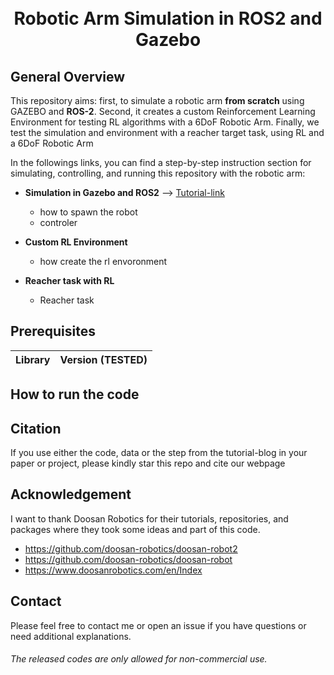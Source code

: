 <h1 align="center">
  <br>
Robotic Arm Simulation in ROS2 and Gazebo
  <br>
</h1>

## General Overview

This repository aims: first, to simulate a robotic arm **from scratch** using GAZEBO and **ROS-2**. Second, it creates a custom Reinforcement Learning Environment for testing RL algorithms with a 6DoF Robotic Arm.  Finally, we test the simulation and environment with a reacher target task, using RL and a 6DoF Robotic Arm

In the followings links, you can find a step-by-step instruction section for simulating, controlling, and running this repository with the robotic arm:

* **Simulation in Gazebo and ROS2** --> [Tutorial-link](https://davidvalenciaredro.wixsite.com/my-site/services-7)
  - how to spawn the robot
  - controler
   
* **Custom RL Environment**
  - how create the rl envoronment 

* **Reacher task with RL**
  - Reacher task

## Prerequisites

|Library         | Version (TESTED) |
|----------------------|----|

## How to run the code


## Citation
If you use either the code, data or the step from the tutorial-blog in your paper or project, please kindly star this repo and cite our webpage


## Acknowledgement
I want to thank Doosan Robotics for their tutorials, repositories, and packages where they took some ideas and part of this code.

* https://github.com/doosan-robotics/doosan-robot2
* https://github.com/doosan-robotics/doosan-robot
* https://www.doosanrobotics.com/en/Index

## Contact
Please feel free to contact me or open an issue if you have questions or need additional explanations.

######  The released codes are only allowed for non-commercial use.
